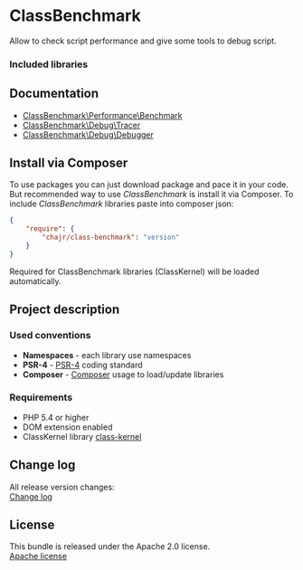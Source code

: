 ClassBenchmark
============
Allow to check script performance and give some tools to debug script.


### Included libraries


Documentation
--------------
* [ClassBenchmark\Performance\Benchmark](https://github.com/chajr/class-benchmark/wiki/ClassBenchmark%5CPerformance%5CBenchmark)
* [ClassBenchmark\Debug\Tracer](https://github.com/chajr/class-benchmark/wiki/ClassBenchmark%5CDebug%5CTracer)
* [ClassBenchmark\Debug\Debugger]()


Install via Composer
--------------
To use packages you can just download package and pace it in your code. But recommended
way to use _ClassBenchmark_ is install it via Composer. To include _ClassBenchmark_
libraries paste into composer json:

```json
{
    "require": {
        "chajr/class-benchmark": "version"
    }
}
```

Required for ClassBenchmark libraries (ClassKernel) will be loaded automatically.

Project description
--------------

### Used conventions

* **Namespaces** - each library use namespaces
* **PSR-4** - [PSR-4](http://www.php-fig.org/psr/psr-4/) coding standard
* **Composer** - [Composer](https://getcomposer.org/) usage to load/update libraries

### Requirements

* PHP 5.4 or higher
* DOM extension enabled
* ClassKernel library [class-kernel](https://github.com/chajr/class-kernel)

Change log
--------------
All release version changes:  
[Change log](https://githib.com/chajr/class-benchmark/CHANGELOG.md "Change log")

License
--------------
This bundle is released under the Apache 2.0 license.  
[Apache license](https://githib.com/chajr/class-benchmark/LICENSE "Apache license")